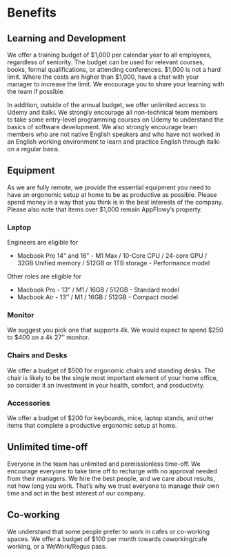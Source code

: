 # Benefits

## Learning and Development&#x20;

We offer a training budget of $1,000 per calendar year to all employees, regardless of seniority. The budget can be used for relevant courses, books, formal qualifications, or attending conferences. $1,000 is not a hard limit. Where the costs are higher than $1,000, have a chat with your manager to increase the limit. We encourage you to share your learning with the team if possible.

In addition, outside of the annual budget, we offer unlimited access to Udemy and italki. We strongly encourage all non-technical team members to take some entry-level programming courses on Udemy to understand the basics of software development. We also strongly encourage team members who are not native English speakers and who have not worked in an English working environment to learn and practice English through italki on a regular basis.

## Equipment&#x20;

As we are fully remote, we provide the essential equipment you need to have an ergonomic setup at home to be as productive as possible. Please spend money in a way that you think is in the best interests of the company. Please also note that items over $1,000 remain AppFlowy’s property.&#x20;



### Laptop&#x20;

Engineers are eligible for&#x20;

* Macbook Pro 14" and 16" - M1 Max / 10-Core CPU / 24-core GPU / 32GB Unified memory / 512GB or 1TB storage - Performance model&#x20;

Other roles are eligible for&#x20;

* Macbook Pro - 13" / M1 / 16GB / 512GB - Standard model&#x20;
* Macbook Air - 13’’ / M1 / 16GB / 512GB - Compact model&#x20;



### Monitor&#x20;

We suggest you pick one that supports 4k. We would expect to spend $250 to $400 on a 4k 27’’ monitor.



### Chairs and Desks&#x20;

We offer a budget of $500 for ergonomic chairs and standing desks. The chair is likely to be the single most important element of your home office, so consider it an investment in your health, comfort, and productivity.



### **Accessories**

We offer a budget of $200 for keyboards, mice, laptop stands, and other items that complete a productive ergonomic setup at home.

## Unlimited time-off&#x20;

Everyone in the team has unlimited and permissionless time-off. We encourage everyone to take time off to recharge with no approval needed from their managers. We hire the best people, and we care about results, not how long you work. That’s why we trust everyone to manage their own time and act in the best interest of our company.

## Co-working&#x20;

We understand that some people prefer to work in cafes or co-working spaces. We offer a budget of $100 per month towards coworking/cafe working, or a WeWork/Regus pass.
